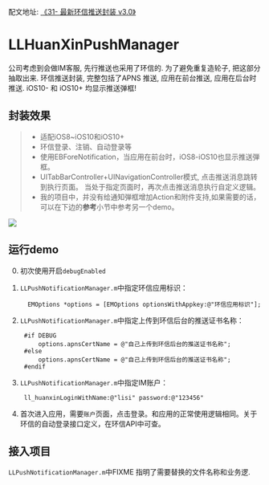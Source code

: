 

配文地址: [《31- 最新环信推送封装 v3.0》](http://www.jianshu.com/p/1eacd5db0299)



# LLHuanXinPushManager
 公司考虑到会做IM客服, 先行推送也采用了环信的. 为了避免重复造轮子, 把这部分抽取出来. 环信推送封装, 完整包括了APNS 推送, 应用在前台推送, 应用在后台时推送.  iOS10- 和 iOS10+ 均显示推送弹框!


## 封装效果
> - 适配iOS8~iOS10和iOS10+
> - 环信登录、注销、自动登录等
> - 使用EBForeNotification，当应用在前台时，iOS8-iOS10也显示推送弾框。
> - UITabBarController+UINavigationController模式, 点击推送消息跳转到执行页面。 当处于指定页面时，再次点击推送消息执行自定义逻辑。
> - 我的项目中，并没有给通知弾框增加Action和附件支持,如果需要的话，可以在下边的**参考**小节中参考另一个demo。

![](https://github.com/lilongcnc/LLHuanXinPushManager/blob/master/ScreenShot/screen.gif)

## 运行demo

0. 初次使用开启`debugEnabled`
1. `LLPushNotificationManager.m`中指定环信应用标识：
   
         EMOptions *options = [EMOptions optionsWithAppkey:@"环信应用标识"];

2. `LLPushNotificationManager.m`中指定上传到环信后台的推送证书名称：

        #if DEBUG
            options.apnsCertName = @"自己上传到环信后台的推送证书名称";
        #else
            options.apnsCertName = @"自己上传到环信后台的推送证书名称";
        #endif
 
3. `LLPushNotificationManager.m`中指定IM账户：
    
        ll_huanxinLoginWithName:@"lisi" password:@"123456"
        
4. 首次进入应用，需要`账户`页面，点击登录。和应用的正常使用逻辑相同。关于环信的自动登录接口定义，在环信API中可查。

## 接入项目


`LLPushNotificationManager.m`中FIXME 指明了需要替换的文件名称和业务逻.



